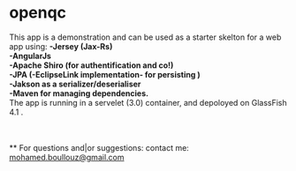 # openqc
This app is a demonstration and can be used as a starter skelton  for a web app using:
<b>
-Jersey (Jax-Rs)<br>
-AngularJs<br>
-Apache Shiro (for authentification and co!)<br>
-JPA (-EclipseLink implementation- for persisting )<br>
-Jakson as a serializer/deserialiser<br>
-Maven for managing dependencies.
</b><br>
The app is running in a servelet (3.0) container, and depoloyed on GlassFish 4.1 .

<br><br>
**
For questions and|or suggestions: contact me: mohamed.boullouz@gmail.com <br>
